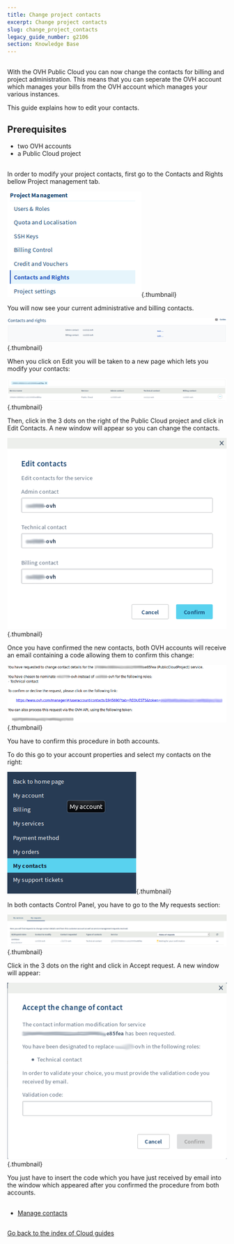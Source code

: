 ```yaml
---
title: Change project contacts
excerpt: Change project contacts
slug: change_project_contacts
legacy_guide_number: g2106
section: Knowledge Base
---
```



## 
With the OVH Public Cloud you can now change the contacts for billing and project administration. 
This means that you can seperate the OVH account which manages your bills from the OVH account which manages your various instances. 

This guide explains how to edit your contacts.


## Prerequisites

- two OVH accounts
- a Public Cloud project




## 
In order to modify your project contacts, first go to the Contacts and Rights bellow Project management tab.

![](images/contact.png){.thumbnail}

You will now see your current administrative and billing contacts.

![](images/contact1.png){.thumbnail}

When you click on Edit you will be taken to a new page which lets you modify your contacts:

![](images/contactchange.png){.thumbnail}

Then, click in the 3 dots on the right of the Public Cloud project and click in Edit Contacts. A new window will appear so you can change the contacts.

![](images/contactchange1.png){.thumbnail}

Once you have confirmed the new contacts, both OVH accounts will receive an email containing a code allowing them to confirm this change:

![](images/contactchange2.png){.thumbnail}

You have to confirm this procedure in both accounts.

To do this go to your account properties and select my contacts on the right:

![](images/controlpanel.png){.thumbnail}

In both contacts Control Panel, you have to go to the My requests section:

![](images/controlpanel1.png){.thumbnail}

Click in the 3 dots on the right and click in Accept request. A new window will appear: 

![](images/contactchange3.png){.thumbnail}

You just have to insert the code which you have just received by email into the window which appeared after you confirmed the procedure from both accounts.


## 

- [Manage contacts]({legacy}1858)



## 
[Go back to the index of Cloud guides]({legacy}1785)

